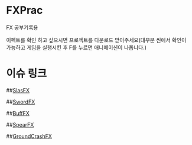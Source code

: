 # FXPrac

FX 공부기록용

이펙트를 확인 하고 싶으시면 프로젝트를 다운로드 받아주세요(대부분 씬에서 확인이 가능하고 게임을 실행시킨 후 F를 누르면 애니메이션이 나옵니다.)

# 이슈 링크

##[SlasFX](https://github.com/Gusdnd01/FXPrac/issues/4)

##[SwordFX](https://github.com/Gusdnd01/FXPrac/issues/3)

##[BuffFX](https://github.com/Gusdnd01/FXPrac/issues/1)

##[SpearFX](https://github.com/Gusdnd01/FXPrac/issues/6)

##[GroundCrashFX](https://github.com/Gusdnd01/FXPrac/issues/2)
